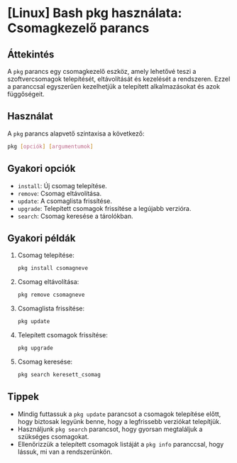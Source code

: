 # [Linux] Bash pkg használata: Csomagkezelő parancs

## Áttekintés
A `pkg` parancs egy csomagkezelő eszköz, amely lehetővé teszi a szoftvercsomagok telepítését, eltávolítását és kezelését a rendszeren. Ezzel a paranccsal egyszerűen kezelhetjük a telepített alkalmazásokat és azok függőségeit.

## Használat
A `pkg` parancs alapvető szintaxisa a következő:

```bash
pkg [opciók] [argumentumok]
```

## Gyakori opciók
- `install`: Új csomag telepítése.
- `remove`: Csomag eltávolítása.
- `update`: A csomaglista frissítése.
- `upgrade`: Telepített csomagok frissítése a legújabb verzióra.
- `search`: Csomag keresése a tárolókban.

## Gyakori példák
1. Csomag telepítése:
   ```bash
   pkg install csomagneve
   ```

2. Csomag eltávolítása:
   ```bash
   pkg remove csomagneve
   ```

3. Csomaglista frissítése:
   ```bash
   pkg update
   ```

4. Telepített csomagok frissítése:
   ```bash
   pkg upgrade
   ```

5. Csomag keresése:
   ```bash
   pkg search keresett_csomag
   ```

## Tippek
- Mindig futtassuk a `pkg update` parancsot a csomagok telepítése előtt, hogy biztosak legyünk benne, hogy a legfrissebb verziókat telepítjük.
- Használjunk `pkg search` parancsot, hogy gyorsan megtaláljuk a szükséges csomagokat.
- Ellenőrizzük a telepített csomagok listáját a `pkg info` paranccsal, hogy lássuk, mi van a rendszerünkön.
